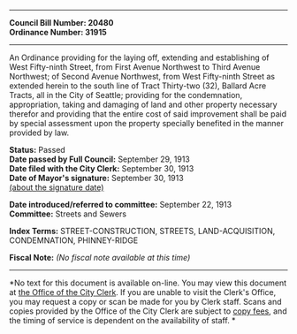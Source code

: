 * * * * *  
  
**Council Bill Number: [](#h0)[](#h2)20480**   
**Ordinance Number: 31915**  
  
* * * * *  
  
An Ordinance providing for the laying off, extending and establishing of West Fifty-ninth Street, from First Avenue Northwest to Third Avenue Northwest; of Second Avenue Northwest, from West Fifty-ninth Street as extended herein to the south line of Tract Thirty-two (32), Ballard Acre Tracts, all in the City of Seattle; providing for the condemnation, appropriation, taking and damaging of land and other property necessary therefor and providing that the entire cost of said improvement shall be paid by special assessment upon the property specially benefited in the manner provided by law.  
  
**Status:** Passed   
**Date passed by Full Council:** September 29, 1913   
**Date filed with the City Clerk:** September 30, 1913   
**Date of Mayor's signature:** September 30, 1913   
[(about the signature date)](/~public/approvaldate.htm)   
  
  
**Date introduced/referred to committee:** September 22, 1913   
**Committee:** Streets and Sewers   
  
**Index Terms:** STREET-CONSTRUCTION, STREETS, LAND-ACQUISITION, CONDEMNATION, PHINNEY-RIDGE  
  
**Fiscal Note:** *(No fiscal note available at this time)*  
  
* * * * *  
  
*No text for this document is available on-line. You may view this document at [the Office of the City Clerk](http://www.seattle.gov/leg/clerk/contactUs.htm). If you are unable to visit the Clerk's Office, you may request a copy or scan be made for you by Clerk staff. Scans and copies provided by the Office of the City Clerk are subject to [copy fees](http://clerk.seattle.gov/~public/clerkfees.htm), and the timing of service is dependent on the availability of staff. *  
  
  
